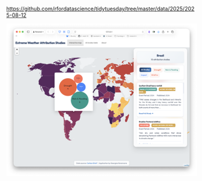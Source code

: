 https://github.com/rfordatascience/tidytuesday/tree/master/data/2025/2025-08-12

![](plots/attribution_studies.png)
